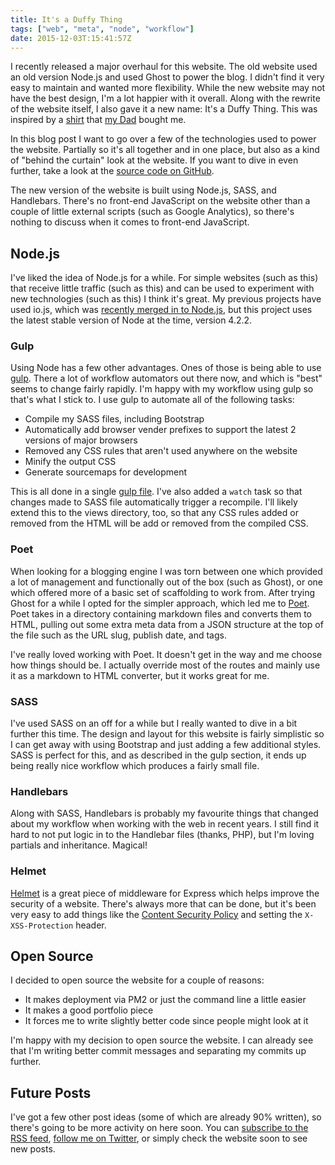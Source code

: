 ```yaml
---
title: It's a Duffy Thing
tags: ["web", "meta", "node", "workflow"]
date: 2015-12-03T:15:41:57Z
---
```


I recently released a major overhaul for this website. The old website used an old version Node.js and used Ghost to power the blog. I didn't find it very easy to maintain and wanted more flexibility. While the new website may not have the best design, I'm a lot happier with it overall. Along with the rewrite of the website itself, I also gave it a new name: It's a Duffy Thing. This was inspired by a [shirt](/images/its-a-duffy-thing-shirt-full.jpg "High resolution photo of the shirt") that [my Dad](https://twitter.com/mark_duffy1) bought me.

<!-- more -->

In this blog post I want to go over a few of the technologies used to power the website. Partially so it's all together and in one place, but also as a kind of "behind the curtain" look at the website. If you want to dive in even further, take a look at the [source code on GitHub](https://github.com/JosephDuffy/josephduffy.co.uk "GitHub repository for josephduffy.co.uk").

The new version of the website is built using Node.js, SASS, and Handlebars. There's no front-end JavaScript on the website other than a couple of little external scripts (such as Google Analytics), so there's nothing to discuss when it comes to front-end JavaScript.

## Node.js

I've liked the idea of Node.js for a while. For simple websites (such as this) that receive little traffic (such as this) and can be used to experiment with new technologies (such as this) I think it's great. My previous projects have used io.js, which was [recently merged in to Node.js](https://nodejs.org/en/blog/release/v4.0.0/), but this project uses the latest stable version of Node at the time, version 4.2.2.

### Gulp

Using Node has a few other advantages. Ones of those is being able to use [gulp](http://gulpjs.com/). There a lot of workflow automators out there now, and which is "best" seems to change fairly rapidly. I'm happy with my workflow using gulp so that's what I stick to. I use gulp to automate all of the following tasks:

- Compile my SASS files, including Bootstrap
- Automatically add browser vender prefixes to support the latest 2 versions of major browsers
- Removed any CSS rules that aren't used anywhere on the website
- Minify the output CSS
- Generate sourcemaps for development

This is all done in a single [gulp file](http://gulpjs.com/). I've also added a `watch` task so that changes made to SASS file automatically trigger a recompile. I'll likely extend this to the views directory, too, so that any CSS rules added or removed from the HTML will be add or removed from the compiled CSS.

### Poet

When looking for a blogging engine I was torn between one which provided a lot of management and functionally out of the box (such as Ghost), or one which offered more of a basic set of scaffolding to work from. After trying Ghost for a while I opted for the simpler approach, which led me to [Poet](https://github.com/jsantell/poet). Poet takes in a directory containing markdown files and converts them to HTML, pulling out some extra meta data from a JSON structure at the top of the file such as the URL slug, publish date, and tags.

I've really loved working with Poet. It doesn't get in the way and me choose how things should be. I actually override most of the routes and mainly use it as a markdown to HTML converter, but it works great for me.

### SASS

I've used SASS on an off for a while but I really wanted to dive in a bit further this time. The design and layout for this website is fairly simplistic so I can get away with using Bootstrap and just adding a few additional styles. SASS is perfect for this, and as described in the gulp section, it ends up being really nice workflow which produces a fairly small file.

### Handlebars

Along with SASS, Handlebars is probably my favourite things that changed about my workflow when working with the web in recent years. I still find it hard to not put logic in to the Handlebar files (thanks, PHP), but I'm loving partials and inheritance. Magical!

### Helmet

[Helmet](https://github.com/helmetjs/helmet) is a great piece of middleware for Express which helps improve the security of a website. There's always more that can be done, but it's been very easy to add things like the [Content Security Policy](http://www.w3.org/TR/CSP/) and setting the `X-XSS-Protection` header.

## Open Source

I decided to open source the website for a couple of reasons:

- It makes deployment via PM2 or just the command line a little easier
- It makes a good portfolio piece
- It forces me to write slightly better code since people might look at it

I'm happy with my decision to open source the website. I can already see that I'm writing better commit messages and separating my commits up further.

## Future Posts

I've got a few other post ideas (some of which are already 90% written), so there's going to be more activity on here soon. You can [subscribe to the RSS feed](/rss), [follow me on Twitter](https://twitter.com/Joe_Duffy), or simply check the website soon to see new posts.
